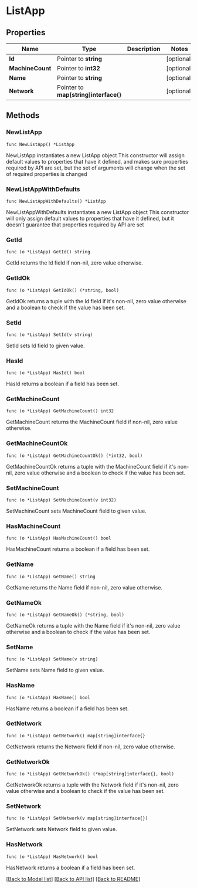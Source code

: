# ListApp

## Properties

Name | Type | Description | Notes
------------ | ------------- | ------------- | -------------
**Id** | Pointer to **string** |  | [optional] 
**MachineCount** | Pointer to **int32** |  | [optional] 
**Name** | Pointer to **string** |  | [optional] 
**Network** | Pointer to **map[string]interface{}** |  | [optional] 

## Methods

### NewListApp

`func NewListApp() *ListApp`

NewListApp instantiates a new ListApp object
This constructor will assign default values to properties that have it defined,
and makes sure properties required by API are set, but the set of arguments
will change when the set of required properties is changed

### NewListAppWithDefaults

`func NewListAppWithDefaults() *ListApp`

NewListAppWithDefaults instantiates a new ListApp object
This constructor will only assign default values to properties that have it defined,
but it doesn't guarantee that properties required by API are set

### GetId

`func (o *ListApp) GetId() string`

GetId returns the Id field if non-nil, zero value otherwise.

### GetIdOk

`func (o *ListApp) GetIdOk() (*string, bool)`

GetIdOk returns a tuple with the Id field if it's non-nil, zero value otherwise
and a boolean to check if the value has been set.

### SetId

`func (o *ListApp) SetId(v string)`

SetId sets Id field to given value.

### HasId

`func (o *ListApp) HasId() bool`

HasId returns a boolean if a field has been set.

### GetMachineCount

`func (o *ListApp) GetMachineCount() int32`

GetMachineCount returns the MachineCount field if non-nil, zero value otherwise.

### GetMachineCountOk

`func (o *ListApp) GetMachineCountOk() (*int32, bool)`

GetMachineCountOk returns a tuple with the MachineCount field if it's non-nil, zero value otherwise
and a boolean to check if the value has been set.

### SetMachineCount

`func (o *ListApp) SetMachineCount(v int32)`

SetMachineCount sets MachineCount field to given value.

### HasMachineCount

`func (o *ListApp) HasMachineCount() bool`

HasMachineCount returns a boolean if a field has been set.

### GetName

`func (o *ListApp) GetName() string`

GetName returns the Name field if non-nil, zero value otherwise.

### GetNameOk

`func (o *ListApp) GetNameOk() (*string, bool)`

GetNameOk returns a tuple with the Name field if it's non-nil, zero value otherwise
and a boolean to check if the value has been set.

### SetName

`func (o *ListApp) SetName(v string)`

SetName sets Name field to given value.

### HasName

`func (o *ListApp) HasName() bool`

HasName returns a boolean if a field has been set.

### GetNetwork

`func (o *ListApp) GetNetwork() map[string]interface{}`

GetNetwork returns the Network field if non-nil, zero value otherwise.

### GetNetworkOk

`func (o *ListApp) GetNetworkOk() (*map[string]interface{}, bool)`

GetNetworkOk returns a tuple with the Network field if it's non-nil, zero value otherwise
and a boolean to check if the value has been set.

### SetNetwork

`func (o *ListApp) SetNetwork(v map[string]interface{})`

SetNetwork sets Network field to given value.

### HasNetwork

`func (o *ListApp) HasNetwork() bool`

HasNetwork returns a boolean if a field has been set.


[[Back to Model list]](../README.md#documentation-for-models) [[Back to API list]](../README.md#documentation-for-api-endpoints) [[Back to README]](../README.md)


